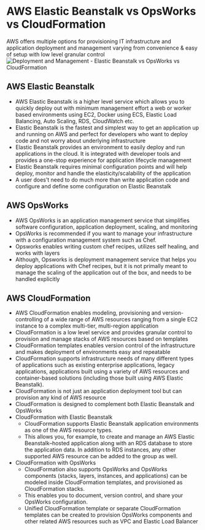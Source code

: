 # AWS Elastic Beanstalk vs OpsWorks vs CloudFormation

AWS offers multiple options for provisioning IT infrastructure and application deployment and management varying from convenience & easy of setup with low level granular control  
![](https://i1.wp.com/jayendrapatil.com/wp-content/uploads/2017/01/Deployment-and-Management.png?resize=656%2C325 "Deployment and Management - Elastic Beanstalk vs OpsWorks vs CloudFormation")

## AWS Elastic Beanstalk

* AWS Elastic Beanstalk is a higher level service which allows you to quickly deploy out with minimum management effort a web or worker based environments using EC2, Docker using ECS, Elastic Load Balancing, Auto Scaling, RDS, CloudWatch etc.
* Elastic Beanstalk is the fastest and simplest way to get an application up and running on AWS and perfect for developers who want to deploy code and not worry about underlying infrastructure
* Elastic Beanstalk provides an environment to easily deploy and run applications in the cloud. It is integrated with developer tools and provides a one-stop experience for application lifecycle management
* Elastic Beanstalk requires minimal configuration points and will help deploy, monitor and handle the elasticity/scalability of the application
* A user does’t need to do much more than write application code and configure and define some configuration on Elastic Beanstalk

## AWS OpsWorks

* AWS OpsWorks is an application management service that simplifies software configuration, application deployment, scaling, and monitoring
* OpsWorks is recommended if you want to manage your infrastructure with a configuration management system such as Chef.
* Opsworks enables writing custom chef recipes, utilizes self healing, and works with layers
* Although, Opsworks is deployment management service that helps you deploy applications with Chef recipes, but it is not primally meant to manage the scaling of the application out of the box, and needs to be handled explicitly

## AWS CloudFormation

* AWS CloudFormation enables modeling, provisioning and version-controlling of a wide range of AWS resources ranging from a single EC2 instance to a complex multi-tier, multi-region application
* CloudFormation is a low level service and provides granular control to provision and manage stacks of AWS resources based on templates
* CloudFormation templates enables version control of the infrastructure and makes deployment of environments easy and repeatable
* CloudFormation supports infrastructure needs of many different types of applications such as existing enterprise applications, legacy applications, applications built using a variety of AWS resources and container-based solutions \(including those built using AWS Elastic Beanstalk\).
* CloudFormation is not just an application deployment tool but can provision any kind of AWS resource
* CloudFormation is designed to complement both Elastic Beanstalk and OpsWorks
* CloudFormation with Elastic Beanstalk
  * CloudFormation supports Elastic Beanstalk application environments as one of the AWS resource types.
  * This allows you, for example, to create and manage an AWS Elastic Beanstalk–hosted application along with an RDS database to store the application data. In addition to RDS instances, any other supported AWS resource can be added to the group as well.
* CloudFormation with OpsWorks
  * CloudFormation also supports OpsWorks and OpsWorks components \(stacks, layers, instances, and applications\) can be modeled inside CloudFormation templates, and provisioned as CloudFormation stacks.
  * This enables you to document, version control, and share your OpsWorks configuration.
  * Unified CloudFormation template or separate CloudFormation templates can be created to provision OpsWorks components and other related AWS resources such as VPC and Elastic Load Balancer



